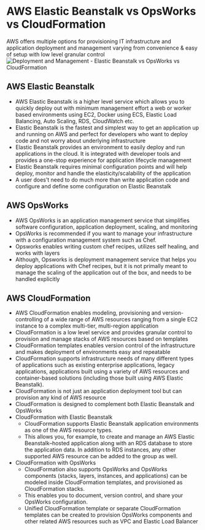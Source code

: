 # AWS Elastic Beanstalk vs OpsWorks vs CloudFormation

AWS offers multiple options for provisioning IT infrastructure and application deployment and management varying from convenience & easy of setup with low level granular control  
![](https://i1.wp.com/jayendrapatil.com/wp-content/uploads/2017/01/Deployment-and-Management.png?resize=656%2C325 "Deployment and Management - Elastic Beanstalk vs OpsWorks vs CloudFormation")

## AWS Elastic Beanstalk

* AWS Elastic Beanstalk is a higher level service which allows you to quickly deploy out with minimum management effort a web or worker based environments using EC2, Docker using ECS, Elastic Load Balancing, Auto Scaling, RDS, CloudWatch etc.
* Elastic Beanstalk is the fastest and simplest way to get an application up and running on AWS and perfect for developers who want to deploy code and not worry about underlying infrastructure
* Elastic Beanstalk provides an environment to easily deploy and run applications in the cloud. It is integrated with developer tools and provides a one-stop experience for application lifecycle management
* Elastic Beanstalk requires minimal configuration points and will help deploy, monitor and handle the elasticity/scalability of the application
* A user does’t need to do much more than write application code and configure and define some configuration on Elastic Beanstalk

## AWS OpsWorks

* AWS OpsWorks is an application management service that simplifies software configuration, application deployment, scaling, and monitoring
* OpsWorks is recommended if you want to manage your infrastructure with a configuration management system such as Chef.
* Opsworks enables writing custom chef recipes, utilizes self healing, and works with layers
* Although, Opsworks is deployment management service that helps you deploy applications with Chef recipes, but it is not primally meant to manage the scaling of the application out of the box, and needs to be handled explicitly

## AWS CloudFormation

* AWS CloudFormation enables modeling, provisioning and version-controlling of a wide range of AWS resources ranging from a single EC2 instance to a complex multi-tier, multi-region application
* CloudFormation is a low level service and provides granular control to provision and manage stacks of AWS resources based on templates
* CloudFormation templates enables version control of the infrastructure and makes deployment of environments easy and repeatable
* CloudFormation supports infrastructure needs of many different types of applications such as existing enterprise applications, legacy applications, applications built using a variety of AWS resources and container-based solutions \(including those built using AWS Elastic Beanstalk\).
* CloudFormation is not just an application deployment tool but can provision any kind of AWS resource
* CloudFormation is designed to complement both Elastic Beanstalk and OpsWorks
* CloudFormation with Elastic Beanstalk
  * CloudFormation supports Elastic Beanstalk application environments as one of the AWS resource types.
  * This allows you, for example, to create and manage an AWS Elastic Beanstalk–hosted application along with an RDS database to store the application data. In addition to RDS instances, any other supported AWS resource can be added to the group as well.
* CloudFormation with OpsWorks
  * CloudFormation also supports OpsWorks and OpsWorks components \(stacks, layers, instances, and applications\) can be modeled inside CloudFormation templates, and provisioned as CloudFormation stacks.
  * This enables you to document, version control, and share your OpsWorks configuration.
  * Unified CloudFormation template or separate CloudFormation templates can be created to provision OpsWorks components and other related AWS resources such as VPC and Elastic Load Balancer



